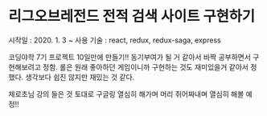 # 리그오브레전드 전적 검색 사이트 구현하기

시작일 : 2020. 1. 3 ~ 
사용 기술 : react, redux, redux-saga, express

코딩야학 7기 프로젝트 10일만에 만들기!! 동기부여가 될 거 같아서 바짝 공부하면서 구현해보려고 정함.
롤은 원래 좋아하던 게임이니까 구현하는 것도 재미있을거 같아서 정했다.
생각보다 쉽진 않지만 재밌는 것 같다.

제로초님 강의 들은 것 토대로 구글링 열심히 해가며 머리 쥐어짜내며 열심히 해볼 예정!!